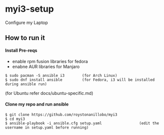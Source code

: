 # myi3-setup
Configure my Laptop

## How to run it
#### Install Pre-reqs

- enable rpm fusion libraries for fedora
- enabne AUR libraries for Manjaro
```
$ sudo pacman -S ansible i3        (for Arch Linux)
$ sudo dnf install ansible         (for Fedora, i3 will be installed during ansible run)
```
(for Ubuntu refer docs/ubuntu-specific.md)

#### Clone my repo and run ansible
```
$ git clone https://github.com/roystonanillobo/myi3
$ cd myi3
$ ansible-playbook -i ansible.cfg setup.yaml                 (edit the username in setup.yaml before running)
```

